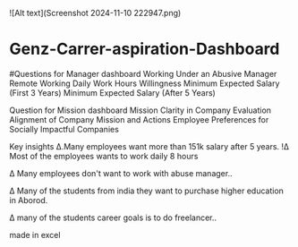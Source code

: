   ![Alt text](Screenshot 2024-11-10 222947.png)


# Genz-Carrer-aspiration-Dashboard
#Questions for Manager dashboard
Working Under an Abusive Manager
Remote Working
Daily Work Hours Willingness
Minimum Expected Salary (First 3 Years)
Minimum Expected Salary (After 5 Years)


Question for Mission dashboard
Mission Clarity in Company Evaluation
Alignment of Company Mission and Actions
Employee Preferences for Socially Impactful Companies


Key insights
∆.Many employees want more than 151k salary after 5 years.
!∆ Most of the employees wants to work daily 8 hours

∆ Many employees don't want to work with abuse manager..

∆ Many of the students from india they want to purchase higher education in Aborod.

∆ many of the students career goals is to do freelancer..

made in excel
